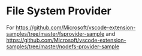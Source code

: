---
---

# File System Provider

For https://github.com/Microsoft/vscode-extension-samples/tree/master/fsprovider-sample and https://github.com/Microsoft/vscode-extension-samples/tree/master/nodefs-provider-sample